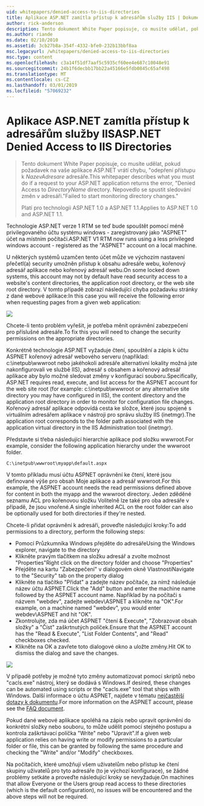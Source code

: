 ```yaml
---
uid: whitepapers/denied-access-to-iis-directories
title: Aplikace ASP.NET zamítla přístup k adresářům služby IIS | Dokumentace Microsoftu
author: rick-anderson
description: Tento dokument White Paper popisuje, co musíte udělat, pokud požadavek na vaše aplikace ASP.NET vrátí chyba "přístup byl odepřen do DirectoryName. Nepovedlo se s...
ms.author: riande
ms.date: 02/10/2010
ms.assetid: 3cb27b8a-354f-4332-bfe0-232b13bbf8aa
msc.legacyurl: /whitepapers/denied-access-to-iis-directories
msc.type: content
ms.openlocfilehash: c3a14f51df7aaf5c5935cf60ee4e687c10048e91
ms.sourcegitcommit: 24b1f6decbb17bb22a45166e5fdb0845c65af498
ms.translationtype: MT
ms.contentlocale: cs-CZ
ms.lasthandoff: 03/01/2019
ms.locfileid: "57069232"
---
```

<a name="aspnet-denied-access-to-iis-directories"></a><span data-ttu-id="5ff63-104">Aplikace ASP.NET zamítla přístup k adresářům služby IIS</span><span class="sxs-lookup"><span data-stu-id="5ff63-104">ASP.NET Denied Access to IIS Directories</span></span>
====================
> <span data-ttu-id="5ff63-105">Tento dokument White Paper popisuje, co musíte udělat, pokud požadavek na vaše aplikace ASP.NET vrátí chybu, "odepření přístupu k *NazevAdresare* adresáře.</span><span class="sxs-lookup"><span data-stu-id="5ff63-105">This whitepaper describes what you must do if a request to your ASP.NET application returns the error, "Denied Access to *DirectoryName* directory.</span></span> <span data-ttu-id="5ff63-106">Nepovedlo se spustit sledování změn v adresáři."</span><span class="sxs-lookup"><span data-stu-id="5ff63-106">Failed to start monitoring directory changes."</span></span>
> 
> <span data-ttu-id="5ff63-107">Platí pro technologii ASP.NET 1.0 a ASP.NET 1.1.</span><span class="sxs-lookup"><span data-stu-id="5ff63-107">Applies to ASP.NET 1.0 and ASP.NET 1.1.</span></span>


<span data-ttu-id="5ff63-108">Technologie ASP.NET verze 1 RTM se teď bude spouštět pomocí méně privilegovaného účtu systému windows - zaregistrovaný jako "ASPNET" účet na místním počítači.</span><span class="sxs-lookup"><span data-stu-id="5ff63-108">ASP.NET V1 RTM now runs using a less privileged windows account - registered as the "ASPNET" account on a local machine.</span></span>

<span data-ttu-id="5ff63-109">U některých systémů uzamčen tento účet může ve výchozím nastavení přečetl(a) security umožněn přístup k obsahu adresáře webu, kořenový adresář aplikace nebo kořenový adresář webu.</span><span class="sxs-lookup"><span data-stu-id="5ff63-109">On some locked down systems, this account may not by default have read security access to a website's content directories, the application root directory, or the web site root directory.</span></span> <span data-ttu-id="5ff63-110">V tomto případě zobrazí následující chyba požadavku stránky z dané webové aplikace:</span><span class="sxs-lookup"><span data-stu-id="5ff63-110">In this case you will receive the following error when requesting pages from a given web application:</span></span>

![](denied-access-to-iis-directories/_static/image1.jpg)

<span data-ttu-id="5ff63-111">Chcete-li tento problém vyřešit, je potřeba měnit oprávnění zabezpečení pro příslušné adresáře.</span><span class="sxs-lookup"><span data-stu-id="5ff63-111">To fix this you will need to change the security permissions on the appropriate directories.</span></span>

<span data-ttu-id="5ff63-112">Konkrétně technologie ASP.NET vyžaduje čtení, spouštění a zápis k účtu ASPNET kořenový adresář webového serveru (například: c:\inetpub\wwwroot nebo jakéhokoli adresáře alternativní lokality možná jste nakonfigurovali ve službě IIS), adresář s obsahem a kořenový adresář aplikace aby bylo možné sledovat změny v konfiguraci souboru.</span><span class="sxs-lookup"><span data-stu-id="5ff63-112">Specifically, ASP.NET requires read, execute, and list access for the ASPNET account for the web site root (for example: c:\inetpub\wwwroot or any alternative site directory you may have configured in IIS), the content directory and the application root directory in order to monitor for configuration file changes.</span></span> <span data-ttu-id="5ff63-113">Kořenový adresář aplikace odpovídá cesta ke složce, které jsou spojené s virtuálním adresářem aplikace v nástroji pro správu služby IIS (inetmgr).</span><span class="sxs-lookup"><span data-stu-id="5ff63-113">The application root corresponds to the folder path associated with the application virtual directory in the IIS Administration tool (inetmgr).</span></span>

<span data-ttu-id="5ff63-114">Představte si třeba následující hierarchie aplikace pod složku wwwroot.</span><span class="sxs-lookup"><span data-stu-id="5ff63-114">For example, consider the following application hierarchy under the wwwroot folder.</span></span>

`C:\inetpub\wwwroot\myapp\default.aspx`

<span data-ttu-id="5ff63-115">V tomto příkladu musí účtu ASPNET oprávnění ke čtení, které jsou definované výše pro obsah Moje aplikace a adresář wwwroot.</span><span class="sxs-lookup"><span data-stu-id="5ff63-115">For this example, the ASPNET account needs the read permissions defined above for content in both the myapp and the wwwroot directory.</span></span> <span data-ttu-id="5ff63-116">Jeden zděděné seznamu ACL pro kořenovou složku Volitelně lze také pro oba adresáře v případě, že jsou vnořené.</span><span class="sxs-lookup"><span data-stu-id="5ff63-116">A single inherited ACL on the root folder can also be optionally used for both directories if they're nested.</span></span>

<span data-ttu-id="5ff63-117">Chcete-li přidat oprávnění k adresáři, proveďte následující kroky:</span><span class="sxs-lookup"><span data-stu-id="5ff63-117">To add permissions to a directory, perform the following steps:</span></span>

- <span data-ttu-id="5ff63-118">Pomocí Průzkumníka Windows přejděte do adresáře</span><span class="sxs-lookup"><span data-stu-id="5ff63-118">Using the Windows explorer, navigate to the directory</span></span>
- <span data-ttu-id="5ff63-119">Klikněte pravým tlačítkem na složku adresář a zvolte možnost "Properties"</span><span class="sxs-lookup"><span data-stu-id="5ff63-119">Right click on the directory folder and choose "Properties"</span></span>
- <span data-ttu-id="5ff63-120">Přejděte na kartu "Zabezpečení" v dialogovém okně Vlastnosti</span><span class="sxs-lookup"><span data-stu-id="5ff63-120">Navigate to the "Security" tab on the property dialog</span></span>
- <span data-ttu-id="5ff63-121">Klikněte na tlačítko "Přidat" a zadejte název počítače, za nímž následuje název účtu ASPNET.</span><span class="sxs-lookup"><span data-stu-id="5ff63-121">Click the "Add" button and enter the machine name followed by the ASPNET account name.</span></span> <span data-ttu-id="5ff63-122">Například by na počítači s názvem "webdev", zadejte webdev\ASPNET a klikněte na "OK".</span><span class="sxs-lookup"><span data-stu-id="5ff63-122">For example, on a machine named "webdev", you would enter webdev\ASPNET and hit "OK".</span></span>
- <span data-ttu-id="5ff63-123">Zkontrolujte, zda má účet ASPNET "čtení &amp; Execute", "Zobrazovat obsah složky" a "Číst" zaškrtnutých políček.</span><span class="sxs-lookup"><span data-stu-id="5ff63-123">Ensure that the ASPNET account has the "Read &amp; Execute", "List Folder Contents", and "Read" checkboxes checked.</span></span>
- <span data-ttu-id="5ff63-124">Klikněte na OK a zavřete toto dialogové okno a uložte změny.</span><span class="sxs-lookup"><span data-stu-id="5ff63-124">Hit OK to dismiss the dialog and save the changes.</span></span>

![](denied-access-to-iis-directories/_static/image2.jpg)

<span data-ttu-id="5ff63-125">V případě potřeby je možné tyto změny automatizovat pomocí skriptů nebo "cacls.exe" nástroj, který se dodává s Windows.</span><span class="sxs-lookup"><span data-stu-id="5ff63-125">If desired, these changes can be automated using scripts or the "cacls.exe" tool that ships with Windows.</span></span> <span data-ttu-id="5ff63-126">Další informace o účtu ASPNET, najdete v tématu [nejčastější dotazy k dokumentu](https://go.microsoft.com/fwlink/?LinkId=5828).</span><span class="sxs-lookup"><span data-stu-id="5ff63-126">For more information on the ASPNET account, please see the [FAQ document](https://go.microsoft.com/fwlink/?LinkId=5828).</span></span>

<span data-ttu-id="5ff63-127">Pokud dané webové aplikace spoléhá na zápis nebo upravit oprávnění do konkrétní složky nebo souboru, to může udělit pomocí stejného postupu a kontrola zaškrtávací políčka "Write" nebo "Upravit".</span><span class="sxs-lookup"><span data-stu-id="5ff63-127">If a given web application relies on having write or modify permissions to a particular folder or file, this can be granted by following the same procedure and checking the "Write" and/or "Modify" checkboxes.</span></span>

<span data-ttu-id="5ff63-128">Na počítačích, které umožňují všem uživatelům nebo přístup ke čtení skupiny uživatelů pro tyto adresáře (to je výchozí konfigurace), se žádné problémy setkáte a proveďte následující kroky se nevyžaduje.</span><span class="sxs-lookup"><span data-stu-id="5ff63-128">On machines that allow Everyone or the Users group read access to these directories (which is the default configuration), no issues will be encountered and the above steps will not be required.</span></span>
